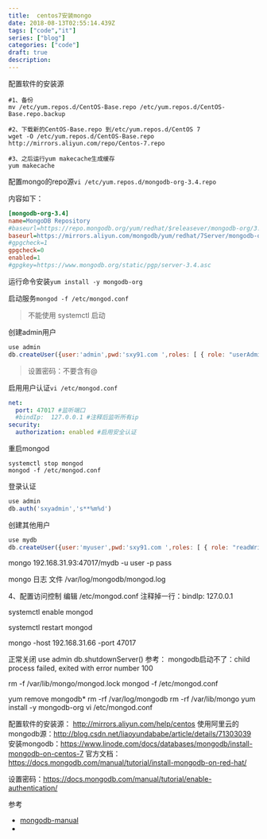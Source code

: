 ```yaml
---
title:  centos7安装mongo
date: 2018-08-13T02:55:14.439Z
tags: ["code","it"]
series: ["blog"]
categories: ["code"]
draft: true
description:
---
```


配置软件的安装源


```shell
#1、备份
mv /etc/yum.repos.d/CentOS-Base.repo /etc/yum.repos.d/CentOS-Base.repo.backup

#2、下载新的CentOS-Base.repo 到/etc/yum.repos.d/CentOS 7
wget -O /etc/yum.repos.d/CentOS-Base.repo http://mirrors.aliyun.com/repo/Centos-7.repo

#3、之后运行yum makecache生成缓存
yum makecache
```

配置mongo的repo源`vi /etc/yum.repos.d/mongodb-org-3.4.repo`

内容如下：
```ini
[mongodb-org-3.4]
name=MongoDB Repository
#baseurl=https://repo.mongodb.org/yum/redhat/$releasever/mongodb-org/3.4/x86_64/
baseurl=https://mirrors.aliyun.com/mongodb/yum/redhat/7Server/mongodb-org/3.4/x86_64/
#gpgcheck=1
gpgcheck=0
enabled=1
#gpgkey=https://www.mongodb.org/static/pgp/server-3.4.asc
```

运行命令安装`yum install -y mongodb-org`



启动服务`mongod -f /etc/mongod.conf`
>不能使用 systemctl 启动


创建admin用户
```javascript
use admin
db.createUser({user:'admin',pwd:'sxy91.com ',roles: [ { role: "userAdminAnyDatabase", db: "admin" }]})
```
>设置密码：不要含有@

启用用户认证`vi /etc/mongod.conf`
```yaml
net:
  port: 47017 #监听端口
  #bindIp:  127.0.0.1 #注释后监听所有ip
security:
  authorization: enabled #启用安全认证
```


重启mongod
```shell
systemctl stop mongod
mongod -f /etc/mongod.conf
```

登录认证
```javascript
use admin
db.auth('sxyadmin','s**%m%d')
```

创建其他用户
```javascript
use mydb
db.createUser({user:'myuser',pwd:'sxy91.com ',roles: [ { role: "readWrite", db: "mydb" }]})
```
mongo 192.168.31.93:47017/mydb -u user -p pass

mongo 日志 文件
/var/log/mongodb/mongod.log

4、配置访问控制
编辑  /etc/mongod.conf
注释掉一行：bindIp: 127.0.0.1


systemctl enable mongod

systemctl restart mongod


mongo -host 192.168.31.66 -port 47017

正常关闭
use admin
db.shutdownServer()
参考：
mongodb启动不了：child process failed, exited with error number 100


rm -f /var/lib/mongo/mongod.lock
mongod -f /etc/mongod.conf

yum remove mongodb*
rm -rf /var/log/mongodb
rm -rf /var/lib/mongo
yum install -y mongodb-org
 vi /etc/mongod.conf


配置软件的安装源： http://mirrors.aliyun.com/help/centos
使用阿里云的mongodb源：http://blog.csdn.net/liaoyundababe/article/details/71303039
安装mongodb：https://www.linode.com/docs/databases/mongodb/install-mongodb-on-centos-7
官方文档：https://docs.mongodb.com/manual/tutorial/install-mongodb-on-red-hat/

设置密码：https://docs.mongodb.com/manual/tutorial/enable-authentication/

参考

- [mongodb-manual](https://docs.mongodb.com/manual/tutorial/install-mongodb-on-red-hat/)
- 